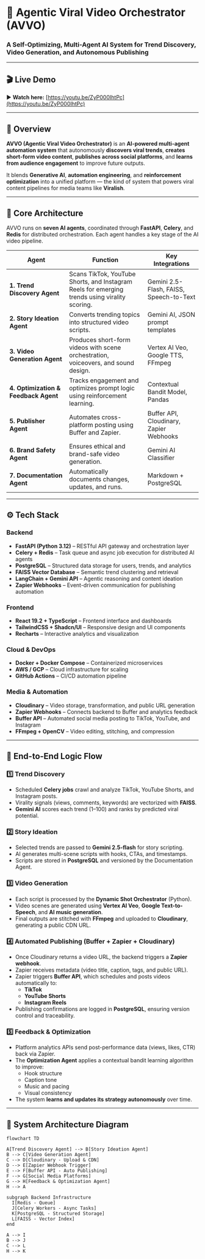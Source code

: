 # 🧠 Agentic Viral Video Orchestrator (AVVO)

### A Self-Optimizing, Multi-Agent AI System for Trend Discovery, Video Generation, and Autonomous Publishing

---

## 🎬 Live Demo  
▶️ **Watch here:** [https://youtu.be/ZyP000IhtPc](https://youtu.be/ZyP000IhtPc)

---

## 📘 Overview

**AVVO (Agentic Viral Video Orchestrator)** is an **AI-powered multi-agent automation system** that autonomously **discovers viral trends**, **creates short-form video content**, **publishes across social platforms**, and **learns from audience engagement** to improve future outputs.

It blends **Generative AI**, **automation engineering**, and **reinforcement optimization** into a unified platform — the kind of system that powers viral content pipelines for media teams like **Viralish**.

---

## 🧩 Core Architecture

AVVO runs on **seven AI agents**, coordinated through **FastAPI**, **Celery**, and **Redis** for distributed orchestration. Each agent handles a key stage of the AI video pipeline.

| Agent | Function | Key Integrations |
|--------|-----------|------------------|
| **1. Trend Discovery Agent** | Scans TikTok, YouTube Shorts, and Instagram Reels for emerging trends using virality scoring. | Gemini 2.5-Flash, FAISS, Speech-to-Text |
| **2. Story Ideation Agent** | Converts trending topics into structured video scripts. | Gemini AI, JSON prompt templates |
| **3. Video Generation Agent** | Produces short-form videos with scene orchestration, voiceovers, and sound design. | Vertex AI Veo, Google TTS, FFmpeg |
| **4. Optimization & Feedback Agent** | Tracks engagement and optimizes prompt logic using reinforcement learning. | Contextual Bandit Model, Pandas |
| **5. Publisher Agent** | Automates cross-platform posting using Buffer and Zapier. | Buffer API, Cloudinary, Zapier Webhooks |
| **6. Brand Safety Agent** | Ensures ethical and brand-safe video generation. | Gemini AI Classifier |
| **7. Documentation Agent** | Automatically documents changes, updates, and runs. | Markdown + PostgreSQL |

---

## ⚙️ Tech Stack

### **Backend**
- **FastAPI (Python 3.12)** – RESTful API gateway and orchestration layer  
- **Celery + Redis** – Task queue and async job execution for distributed AI agents  
- **PostgreSQL** – Structured data storage for users, trends, and analytics  
- **FAISS Vector Database** – Semantic trend clustering and retrieval  
- **LangChain + Gemini API** – Agentic reasoning and content ideation  
- **Zapier Webhooks** – Event-driven communication for publishing automation  

### **Frontend**
- **React 19.2 + TypeScript** – Frontend interface and dashboards  
- **TailwindCSS + Shadcn/UI** – Responsive design and UI components  
- **Recharts** – Interactive analytics and visualization  

### **Cloud & DevOps**
- **Docker + Docker Compose** – Containerized microservices  
- **AWS / GCP** – Cloud infrastructure for scaling  
- **GitHub Actions** – CI/CD automation pipeline  

### **Media & Automation**
- **Cloudinary** – Video storage, transformation, and public URL generation  
- **Zapier Webhooks** – Connects backend to Buffer and analytics feedback  
- **Buffer API** – Automated social media posting to TikTok, YouTube, and Instagram  
- **FFmpeg + OpenCV** – Video editing, stitching, and compression  

---

## 🧠 End-to-End Logic Flow

### 1️⃣ Trend Discovery
- Scheduled **Celery jobs** crawl and analyze TikTok, YouTube Shorts, and Instagram posts.  
- Virality signals (views, comments, keywords) are vectorized with **FAISS**.  
- **Gemini AI** scores each trend (1–100) and ranks by predicted viral potential.  

### 2️⃣ Story Ideation
- Selected trends are passed to **Gemini 2.5-flash** for story scripting.  
- AI generates multi-scene scripts with hooks, CTAs, and timestamps.  
- Scripts are stored in **PostgreSQL** and versioned by the Documentation Agent.

### 3️⃣ Video Generation
- Each script is processed by the **Dynamic Shot Orchestrator** (Python).  
- Video scenes are generated using **Vertex AI Veo**, **Google Text-to-Speech**, and **AI music generation**.  
- Final outputs are stitched with **FFmpeg** and uploaded to **Cloudinary**, generating a public CDN URL.

### 4️⃣ Automated Publishing (Buffer + Zapier + Cloudinary)
- Once Cloudinary returns a video URL, the backend triggers a **Zapier webhook**.  
- Zapier receives metadata (video title, caption, tags, and public URL).  
- Zapier triggers **Buffer API**, which schedules and posts videos automatically to:
  - **TikTok**
  - **YouTube Shorts**
  - **Instagram Reels**  
- Publishing confirmations are logged in **PostgreSQL**, ensuring version control and traceability.

### 5️⃣ Feedback & Optimization
- Platform analytics APIs send post-performance data (views, likes, CTR) back via Zapier.  
- The **Optimization Agent** applies a contextual bandit learning algorithm to improve:
  - Hook structure
  - Caption tone
  - Music and pacing
  - Visual consistency  
- The system **learns and updates its strategy autonomously** over time.

---

## 🧮 System Architecture Diagram

```mermaid
flowchart TD

A[Trend Discovery Agent] --> B[Story Ideation Agent]
B --> C[Video Generation Agent]
C --> D[Cloudinary - Upload & CDN]
D --> E[Zapier Webhook Trigger]
E --> F[Buffer API - Auto Publishing]
F --> G[Social Media Platforms]
G --> H[Feedback & Optimization Agent]
H --> A

subgraph Backend Infrastructure
  I[Redis - Queue]
  J[Celery Workers - Async Tasks]
  K[PostgreSQL - Structured Storage]
  L[FAISS - Vector Index]
end

A --> I
B --> J
C --> L
H --> K
